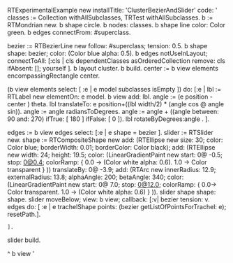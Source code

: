 RTExperimentalExample new installTitle: 'ClusterBezierAndSlider' 
		code:
		' 
classes := Collection withAllSubclasses, TRTest withAllSubclasses.
b := RTMondrian new.
b shape circle.
b nodes: classes.
b shape line color: Color green.
b edges connectFrom: #superclass.

bezier := RTBezierLine new follow: #superclass; tension: 0.5.
b shape shape: bezier;
	color: (Color blue alpha: 0.5).
b edges notUseInLayout;
	connectToAll: [:cls | cls dependentClasses asOrderedCollection remove: cls ifAbsent: []; yourself ].
b layout cluster.
b build.
center := b view elements encompassingRectangle center.

(b view elements select: [ :e | e model subclasses isEmpty ]) do: [:e |
	lbl := RTLabel new elementOn: e model.
	b view add: lbl.
	angle := (e position - center ) theta.
	lbl translateTo: e position+((lbl width/2) * (angle cos @ angle sin)).
	angle := angle radiansToDegrees.
	angle := angle +  ((angle between: 90 and: 270)  ifTrue: [ 180 ] ifFalse: [ 0 ]).
	lbl rotateByDegrees:angle .
	].

edges := b view edges select: [:e | e shape = bezier ].
slider := RTSlider new.
shape := RTCompositeShape new 
	add: (RTEllipse new size: 30; color: Color blue; borderWidth: 0.01; borderColor: Color black);
	add: (RTEllipse new width: 24; height: 19.5;
		color: (LinearGradientPaint new
			start: 0@ -0.5; stop: 0@0.4;
			colorRamp: { 0.0 -> (Color white alpha: 0.6). 1.0 -> Color transparent } )) translateBy: 0@ -3.9;
	add: (RTArc new innerRadius: 12.9; externalRadius: 13.8; alphaAngle: 200; betaAngle: 340;
		color: (LinearGradientPaint new
			start: 0@ 7.0; stop: 0@12.0;
			colorRamp: { 0.0-> Color transparent. 1.0 -> (Color white alpha: 0.6) } )).
slider shape shape: shape. 
slider moveBelow; view: b view; callback: [:v| 
	bezier tension: v.
	edges do: [ :e | e trachelShape points: (bezier getListOfPointsForTrachel: e); resetPath.].
	
	].
slider build.

^ b view
	'